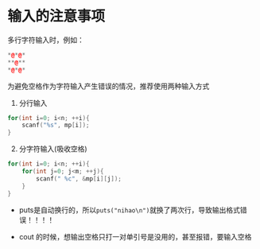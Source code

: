 # 输入的注意事项

多行字符输入时，例如：

```cpp
*@*@*
**@**
*@*@*
```

为避免空格作为字符输入产生错误的情况，推荐使用两种输入方式

1. 分行输入

```cpp
for(int i=0; i<n; ++i){
    scanf("%s", mp[i]);
}
```

2. 分字符输入(吸收空格)

```cpp
for(int i=0; i<n; ++i){
    for(int j=0; j<m; ++j){
        scanf(" %c", &mp[i][j]);
    }
}
```

* puts是自动换行的，所以``puts("nihao\n")``就换了两次行，导致输出格式错误！！！！





* cout 的时候，想输出空格只打一对单引号是没用的，甚至报错，要输入空格





